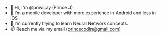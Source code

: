 - 👋 Hi, I’m @priwiljay (Prince J)
- 👀 I’m a mobile developer with more experience in Android and less in iOS
- 🌱 I’m currently trying to learn Neural Network concepts.
- 📫 Reach me via my email (princecodin@gmail.com)

<!---
priwiljay/priwiljay is a ✨ special ✨ repository because its `README.md` (this file) appears on your GitHub profile.
You can click the Preview link to take a look at your changes.
--->
